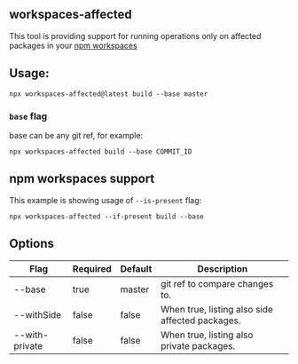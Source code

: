 ## workspaces-affected

This tool is providing support for running operations only on affected packages in your [npm workspaces](https://docs.npmjs.com/cli/v7/using-npm/workspaces#defining-workspaces)

## Usage:
```
npx workspaces-affected@latest build --base master
```

### `base` flag
base can be any git ref, for example:
```
npx workspaces-affected build --base COMMIT_ID
```

## npm workspaces support
This example is showing usage of `--is-present` flag:
```
npx workspaces-affected --if-present build --base
```

## Options

| Flag          | Required | Default | Description                                     |
|---------------|----------|---------|-------------------------------------------------|
| --base        | true     | master  | git ref to compare changes to.                  |
| --withSide    | false    | false   | When true, listing also side affected packages. |
| --with-private | false    | false   | When true, listing also private packages.       |